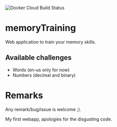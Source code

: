![Docker Cloud Build Status](https://img.shields.io/docker/cloud/build/klementc/memorytraining)

# memoryTraining

Web application to train your memory skills.

## Available challenges

- Words (en-us only for now)
- Numbers (decimal and binary)


# Remarks

Any remark/bug/issue is welcome ;).

My first webapp, apologies for the disgusting code.
